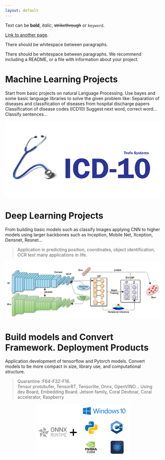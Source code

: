 ```yaml
---
layout: default
---
```


Text can be **bold**, _italic_, ~~strikethrough~~ or `keyword`.

[Link to another page](./another-page.html).

There should be whitespace between paragraphs.

There should be whitespace between paragraphs. We recommend including a README, or a file with information about your project.

# Machine Learning Projects
Start from basic projects on natural Language Processing. Use bayes and some basic language libraries to solve the given problem like:
Separation of diseases and classification of diseases from hospital discharge papers
Classification of disease codes (ICD10)
Suggest next word, correct word...
Classify sentences...
<center><img src="assets/images/icd10.png"/></center>

# Deep Learning Projects

From building basic models such as classify Images applying CNN to higher models using larger backbones such as Inception, Mobile Net, Xception, Densnet, Resnet... 
> Application in predicting position, coordinates, object identification, OCR text many applications in life.

<center><img src="assets/images/backbone.PNG"/></center>

# Build models and Convert Framework. Deployment Products

Application development of tensorflow and Pytorch models.
Convert models to be more compact in size, library use, and computational structure.
> Quarantine :F64-F32-F16. <br>
> Tensor protobufer, TensorRT, Tensorlite, Onnx, OpenVINO... </r>
> Using dev Board, Embedding Board. Jetson family, Coral Devboar, Coral accelerator, Raspberry <br>
<center><img src="assets/images/onnx.png"/></center>
